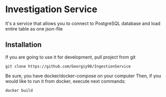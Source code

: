# Investigation Service

It's a service that allows you to connect to PostgreSQL database and load entire table as one json-file

## Installation

If you are going to use it for development, pull project from git

```buildoutcfg
git clone https://github.com/Georgiy98/IngestionService
```

Be sure, you have docker/docker-compose on your computer Then, if you would like to run it from docker, execute next
commands:

```buildoutcfg
docker build
```
